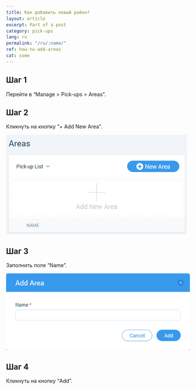 ```yaml
---
title: Как добавить новый район?
layout: article
excerpt: Part of a post
category: pick-ups
lang: ru
permalink: "/ru/:name/"
ref: how-to-add-areas
cat: some
---
```


## **Шаг 1**

Перейти в “Manage > Pick-ups > Areas”.

## **Шаг 2**

Кликнуть на кнопку “+ Add New Area”.

![How_to_add_areas1](/assets/images/how_to_add_areas1.png)

## **Шаг 3**

Заполнить поле “Name”.

![How_to_add_areas2](/assets/images/how_to_add_areas2.png)

## **Шаг 4** 

Кликнуть на кнопку “Add”.
